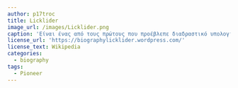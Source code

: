```yaml
---
author: p17troc
title: Licklider
image_url: /images/Licklider.png
caption: 'Eίναι ένας από τους πρώτους που προέβλεπε διαδραστικό υπολογιστή μοντέρνου στυλ και την εφαρμογή του σε όλες τις δραστηριότητες και επίσης πρωτοπόρος στο Διαδίκτυο με πρώιμο όραμα ενός παγκόσμιου δικτύου υπολογιστών πολύ πριν από την κατασκευή του.'
license_url: 'https://biographylicklider.wordpress.com/'
license_text: Wikipedia
categories:
  - biography
tags:
  - Pioneer
---
```

